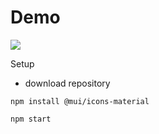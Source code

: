 # Demo

![](https://github.com/marcoacnunes/frontfliks/blob/master/src/gif.gif)

Setup

* download repository

`npm install @mui/icons-material`

`npm start`
